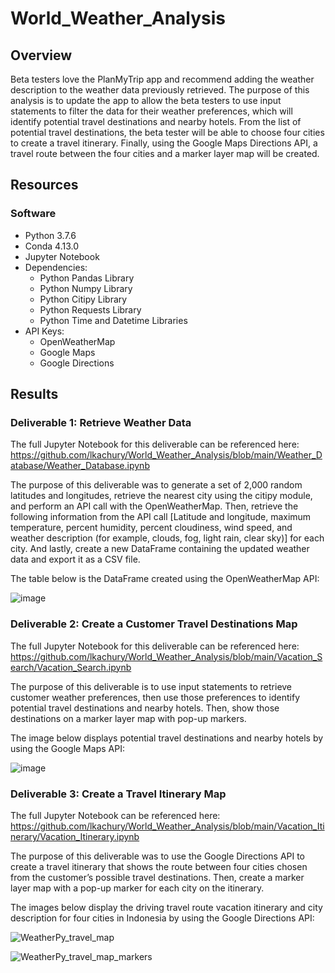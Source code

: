 # World_Weather_Analysis

## Overview

Beta testers love the PlanMyTrip app and recommend adding the weather description to the weather data previously retrieved. The purpose of this analysis is to update the app to allow the beta testers to use input statements to filter the data for their weather preferences, which will identify potential travel destinations and nearby hotels. From the list of potential travel destinations, the beta tester will be able to choose four cities to create a travel itinerary. Finally, using the Google Maps Directions API, a travel route between the four cities and a marker layer map will be created.

## Resources
### Software
- Python 3.7.6
- Conda 4.13.0
- Jupyter Notebook 
- Dependencies:
  - Python Pandas Library
  - Python Numpy Library
  - Python Citipy Library
  - Python Requests Library
  - Python Time and Datetime Libraries
- API Keys:
  - OpenWeatherMap
  - Google Maps
  - Google Directions

## Results

### Deliverable 1: Retrieve Weather Data

The full Jupyter Notebook for this deliverable can be referenced here: 
https://github.com/lkachury/World_Weather_Analysis/blob/main/Weather_Database/Weather_Database.ipynb

The purpose of this deliverable was to generate a set of 2,000 random latitudes and longitudes, retrieve the nearest city using the citipy module, and perform an API call with the OpenWeatherMap. Then, retrieve the following information from the API call [Latitude and longitude, maximum temperature, percent humidity, percent cloudiness, wind speed, and weather description (for example, clouds, fog, light rain, clear sky)] for each city. And lastly, create a new DataFrame containing the updated weather data and export it as a CSV file. 

The table below is the DataFrame created using the OpenWeatherMap API:

![image](https://user-images.githubusercontent.com/108038989/183809219-a2071682-ea4f-4809-835a-a68c4b8683f2.png)

### Deliverable 2: Create a Customer Travel Destinations Map

The full Jupyter Notebook for this deliverable can be referenced here:
https://github.com/lkachury/World_Weather_Analysis/blob/main/Vacation_Search/Vacation_Search.ipynb

The purpose of this deliverable is to use input statements to retrieve customer weather preferences, then use those preferences to identify potential travel destinations and nearby hotels. Then, show those destinations on a marker layer map with pop-up markers. 

The image below displays potential travel destinations and nearby hotels by using the Google Maps API:

![image](https://user-images.githubusercontent.com/108038989/183809108-dc767a4b-1360-4e28-9ca3-f8ff3d9cbc5c.png)

### Deliverable 3: Create a Travel Itinerary Map

The full Jupyter Notebook can be referenced here: 
https://github.com/lkachury/World_Weather_Analysis/blob/main/Vacation_Itinerary/Vacation_Itinerary.ipynb

The purpose of this deliverable was to use the Google Directions API to create a travel itinerary that shows the route between four cities chosen from the customer’s possible travel destinations. Then, create a marker layer map with a pop-up marker for each city on the itinerary. 

The images below display the driving travel route vacation itinerary and city description for four cities in Indonesia by using the Google Directions API: 

![WeatherPy_travel_map](https://user-images.githubusercontent.com/108038989/183820401-034a0ba6-0427-4d3a-af7a-09772c1adedd.png)

![WeatherPy_travel_map_markers](https://user-images.githubusercontent.com/108038989/183820993-3ac05e65-dbf8-400a-86f8-24f05a859720.png)
